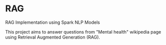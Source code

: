 # RAG
RAG Implementation using Spark NLP Models

This project aims to answer questions from "Mental health" wikipedia page using Retrieval Augmented Generation (RAG). 
